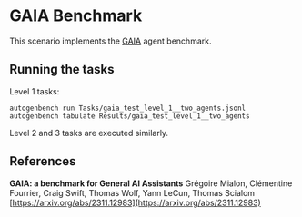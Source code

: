 # GAIA Benchmark

This scenario implements the [GAIA](https://arxiv.org/abs/2311.12983) agent benchmark.

## Running the tasks

Level 1 tasks:
```
autogenbench run Tasks/gaia_test_level_1__two_agents.jsonl
autogenbench tabulate Results/gaia_test_level_1__two_agents
```

Level 2 and 3 tasks are executed similarly.

## References
**GAIA: a benchmark for General AI Assistants**
Grégoire Mialon, Clémentine Fourrier, Craig Swift, Thomas Wolf, Yann LeCun, Thomas Scialom
[https://arxiv.org/abs/2311.12983](https://arxiv.org/abs/2311.12983)
